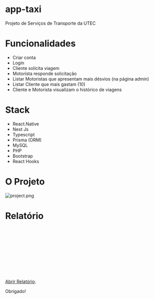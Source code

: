 # app-taxi

Projeto de Serviços de Transporte da UTEC

# Funcionalidades

- Criar conta
- Login
- Cliente solicita viagem
- Motorista responde solicitação
- Listar Motoristas que apresentam mais désvios (na página admin)
- Listar Cliente que mais gastam (10)
- Cliente e Motorista visualizam o histórico de viagens

# Stack

- React.Native
- Nest Js
- Typescript
- Prisma (ORM)
- MySQL
- PHP
- Bootstrap
- React Hooks

# O Projeto

<img alt="project.png" src="https://github.com/RuiYuriAfricano/app-taxi-project/tree/main/docs/img-project.png?raw=true" data-hpc="true" class="Box-sc-g0xbh4-0 kzRgrI">

# Relatório
<object data="https://github.com/RuiYuriAfricano/app-taxi-project/tree/main/docs/relatorio-labFinal.pdf" type="application/pdf" width="700px" height="700px">
    <embed src="https://github.com/RuiYuriAfricano/app-taxi-project/tree/main/docs/relatorio-labFinal.pdf">
        <p><a href="https://github.com/RuiYuriAfricano/app-taxi-project/tree/main/docs/relatorio-labFinal.pdf">Abrir Relatório</a>.</p>
    </embed>
</object>

Obrigado!
